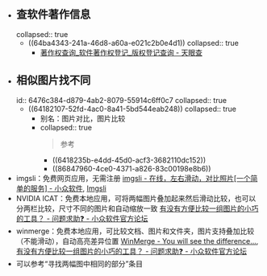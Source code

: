 - ## 查软件著作信息
  collapsed:: true
	- ((64ba4343-241a-46d8-a60a-e021c2b0e4d1))
	  collapsed:: true
		- [著作权查询_软件著作权登记_版权登记查询 - 天眼查](https://banquan.tianyancha.com/)
- ## 相似图片找不同
  id:: 6476c384-d879-4ab2-8079-55914c6ff0c7
  collapsed:: true
	- ((64182107-52fd-4ac0-8a41-5bd544eab248))
	  collapsed:: true
		- 别名：图片对比，图片比较
		- collapsed:: true
		  >参考
			- ((6418235b-e4dd-45d0-acf3-3682110dc152))
			- ((86847960-4ce0-4371-a826-83c00198e8b6))
- imgsli：免费网页应用，无需注册 [imgsli - 在线，左右滑动，对比照片[一个简单的服务] - 小众软件](https://www.appinn.com/imgsli/), [Imgsli](https://imgsli.com/?utm_source=appinn.com)
- NVIDIA ICAT：免费本地应用，可将两幅图片叠加起来然后滑动比较，也可以分两栏比较，尺寸不同的图片和自动缩放一致 [有没有方便比较一组图片的小巧的工具？ - 问题求助❓ - 小众软件官方论坛](https://meta.appinn.net/t/topic/30952/7)
- winmerge：免费本地应用，可比较文档、图片和文件夹，图片支持叠加比较（不能滑动），自动高亮差异位置 [WinMerge - You will see the difference…](https://winmerge.org/), [有没有方便比较一组图片的小巧的工具？ - 问题求助❓ - 小众软件官方论坛](https://meta.appinn.net/t/topic/30952/11)
- 可以参考“寻找两幅图中相同的部分”条目